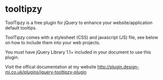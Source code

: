 tooltipzy
=========

ToolTipzy is a free plugin for jQuery to enhance your website/application default tooltips.

ToolTipzy comes with a stylesheet (CSS) and javascript (JS) file, see below on how to include them into your web projects.

You must have jQuery Library 1.1+ included in your document to use this plugin.

Visit the offical documentation at my website http://plugin.design-mi.co.uk/plugins/jquery-tooltipzy-plugin
